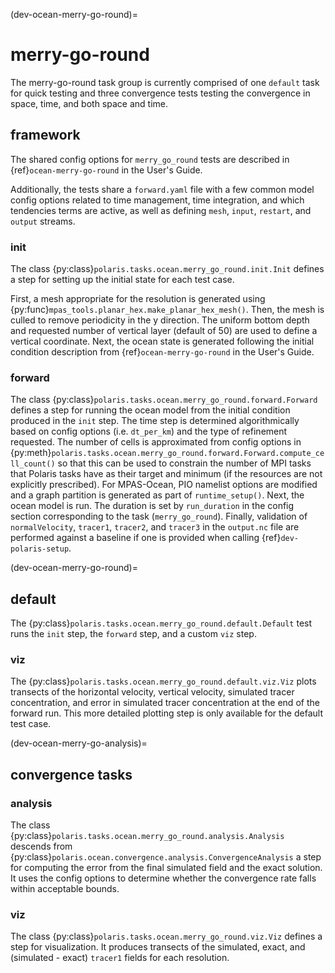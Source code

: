 (dev-ocean-merry-go-round)=

# merry-go-round

The merry-go-round task group is currently comprised of one `default` task for
quick testing and three convergence tests testing the convergence in space,
time, and both space and time.

## framework

The shared config options for `merry_go_round` tests  are described in
{ref}`ocean-merry-go-round` in the User's Guide.

Additionally, the tests share a `forward.yaml` file with a few common model
config options related to time management, time integration, and which
tendencies terms are active, as well as defining `mesh`, `input`, `restart`,
and `output` streams.

### init

The class {py:class}`polaris.tasks.ocean.merry_go_round.init.Init`
defines a step for setting up the initial state for each test case.

First, a mesh appropriate for the resolution is generated using
{py:func}`mpas_tools.planar_hex.make_planar_hex_mesh()`.  Then, the mesh is
culled to remove periodicity in the y direction. The uniform bottom depth and
requested number of vertical layer (default of 50) are used to define a
vertical coordinate. Next, the ocean state is generated following the
initial condition description from {ref}`ocean-merry-go-round` in the User's
Guide.

### forward

The class {py:class}`polaris.tasks.ocean.merry_go_round.forward.Forward`
defines a step for running the ocean model from the initial condition produced
in the `init` step. The time step is determined algorithmically based on
config options (i.e. `dt_per_km`) and the type of refinement requested. The
number of cells is approximated from config options in
{py:meth}`polaris.tasks.ocean.merry_go_round.forward.Forward.compute_cell_count()`
so that this can be used to constrain the number of MPI tasks that Polaris
tasks have as their target and minimum (if the resources are not explicitly
prescribed).  For MPAS-Ocean, PIO namelist options are modified and a
graph partition is generated as part of `runtime_setup()`.  Next, the ocean
model is run. The duration is set by `run_duration` in the config section
corresponding to the task (`merry_go_round`). Finally, validation of
`normalVelocity`, `tracer1`, `tracer2`, and `tracer3` in the `output.nc`
file are performed against a baseline if one is provided when
calling {ref}`dev-polaris-setup`.

(dev-ocean-merry-go-round)=

## default

The {py:class}`polaris.tasks.ocean.merry_go_round.default.Default`
test runs the `init` step, the `forward` step, and a custom `viz` step.

### viz

The {py:class}`polaris.tasks.ocean.merry_go_round.default.viz.Viz` plots
transects of the horizontal velocity, vertical velocity, simulated tracer
concentration, and error in simulated tracer concentration at the end of the
forward run. This more detailed plotting step is only available for the
default test case.

(dev-ocean-merry-go-analysis)=

## convergence tasks

### analysis

The class {py:class}`polaris.tasks.ocean.merry_go_round.analysis.Analysis`
descends from {py:class}`polaris.ocean.convergence.analysis.ConvergenceAnalysis`
a step for computing the error from the final simulated field
and the exact solution. It uses the config options to determine whether the
convergence rate falls within acceptable bounds.

### viz

The class {py:class}`polaris.tasks.ocean.merry_go_round.viz.Viz`
defines a step for visualization. It produces transects of the simulated,
exact, and (simulated - exact) `tracer1` fields for each resolution.
